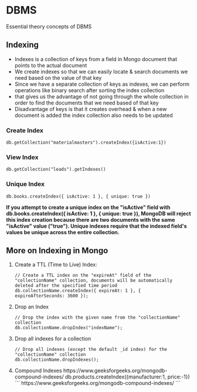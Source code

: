 # DBMS
Essential theory concepts of DBMS

<h2>Indexing</h2>


<ul>
  <li>Indexes is a collection of keys from a field in Mongo document that points to the actual document</li>
  <li>We create indexes so that we can easily locate & search documents we need based on the value of that key</li>
  <li>Since we have a separate collection of keys as indexes, we can perform operations like binary search after sorting the index collection</li>
  <li>that gives us the advantage of not going through the whole collection in order to find the documents that we need based of that key</li>
  <li>Disadvantage of keys is that it creates overhead & when a new document is added the index collection also needs to be updated</li>
</ul>

<h3>Create Index</h3>

```
db.getCollection("materialmasters").createIndex({isActive:1})
```

<h3>View Index</h3>

```
db.getCollection("leads").getIndexes()
```

<h3>Unique Index</h3>

```
db.books.createIndex({ isActive: 1 }, { unique: true })
```

**If you attempt to create a unique index on the "isActive" field with db.books.createIndex({ isActive: 1 }, { unique: true }), MongoDB will reject this index creation because there are two documents with the same "isActive" value ("true"). Unique indexes require that the indexed field's values be unique across the entire collection.**

<h2>More on Indexing in Mongo</h2>

<ol>
<li>
  Create a TTL (Time to Live) Index:
  
  ```
// Create a TTL index on the "expireAt" field of the "collectionName" collection, documents will be automatically deleted after the specified time period
db.collectionName.createIndex({ expireAt: 1 }, { expireAfterSeconds: 3600 });
```
</li>

<li>
  Drop an Index

  ```
// Drop the index with the given name from the "collectionName" collection
db.collectionName.dropIndex("indexName");
```
</li>
<li>Drop all indexes for a collection
  
```
// Drop all indexes (except the default _id index) for the "collectionName" collection
db.collectionName.dropIndexes();
```
</li>

<li>Compound Indexes
https://www.geeksforgeeks.org/mongodb-compound-indexes/
db.products.createIndex({manufacturer:1, price:-1})
```
https://www.geeksforgeeks.org/mongodb-compound-indexes/
```</li>
</ol>
